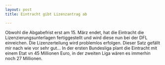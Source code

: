 ```yaml
---
layout: post
title: Eintracht gibt Lizenzantrag ab

---
```


Obwohl die Abgabefrist erst am 15. März endet, hat die Eintracht die Lizenzierungsunterlagen fertiggestellt und wird diese nun bei der DFL einreichen. Die Lizenzerteilung wird problemlos erfolgen. Dieser Satz gefällt mir nach wie vor sehr gut... In der ersten Bundesliga plant die Eintracht mit einem Etat vn 45 Millionen Euro, in der zweiten Liga wären es immerhin noch 27 Millionen.


